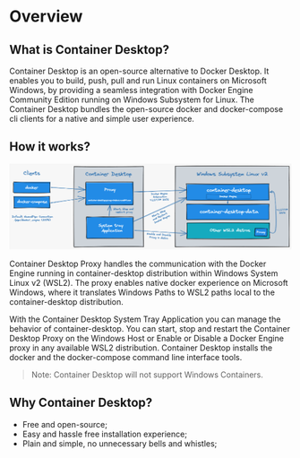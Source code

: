 # Overview
## What is Container Desktop? 

Container Desktop is an open-source alternative to Docker Desktop. It enables you to build, push, pull and run Linux containers on Microsoft Windows, by providing a seamless integration with Docker Engine Community Edition running on Windows Subsystem for Linux. The Container Desktop bundles the open-source docker and docker-compose cli clients for a native and simple user experience.
## How it works?

![](static/img/container-desktop-overview.png)

Container Desktop Proxy handles the communication with the Docker Engine running in container-desktop distribution within Windows System Linux v2 (WSL2). The proxy enables native docker experience on Microsoft Windows, where it translates Windows Paths to WSL2 paths local to the  container-desktop distribution.

With the Container Desktop System Tray Application you can manage the behavior of container-desktop. You can start, stop and restart the Container Desktop Proxy on the Windows Host or Enable or Disable a Docker Engine proxy in any available WSL2 distribution.
Container Desktop installs the docker and the docker-compose command line interface tools.

> Note: Container Desktop will not support Windows Containers.

## Why Container Desktop?

- Free and open-source;
- Easy and hassle free installation experience;
- Plain and simple, no unnecessary bells and whistles;
